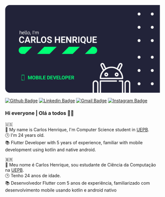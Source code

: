 <img src="https://github.com/carlos-hns/carlos-hns/blob/main/MyBanner.png" alt="My Banner"/>

[![Github Badge](https://img.shields.io/badge/-Github-000?style=flat-square&logo=Github&logoColor=white&link=https://github.com/carlos-hns)](https://github.com/carlos-hns)
[![Linkedin Badge](https://img.shields.io/badge/-LinkedIn-blue?style=flat-square&logo=Linkedin&logoColor=white&link=https://www.linkedin.com/in/carlos-hns/)](https://www.linkedin.com/in/carlos-hns/)
[![Gmail Badge](https://img.shields.io/badge/-carloshenriquend.santos@gmail.com-c14438?style=flat-square&logo=Gmail&logoColor=white&link=mailto:carloshenriquend.santos@gmail.com)](mailto:carloshenriquend.santos@gmail.com)
[![Instagram Badge](https://img.shields.io/badge/-Instagram-e4405f?style=flat-square&logo=instagram&logoColor=white&link=https://www.instagram.com/carlosdev__/)](https://www.instagram.com/carlosdev__/)

### Hi everyone | Olá a todos 🐼🖤

🇺🇸 <br/>
🧑 My name is Carlos Henrique, I'm Computer Science student in [UEPB](http://www.uepb.edu.br/). <br/>
🕒 I'm 24 years old. <br/>
📚 Flutter Developer with 5 years of experience, familiar with mobile development using kotlin and native android. <br/>

🇧🇷  <br/>
🧑 Meu nome é Carlos Henrique, sou estudante de Ciência da Computação na [UEPB](http://www.uepb.edu.br/). <br/>
🕒 Tenho 24 anos de idade. <br/>
📚 Desenvolvedor Flutter com 5 anos de experiência, familiarizado com desenvolvimento mobile usando kotlin e android nativo <br/>
